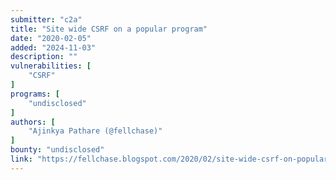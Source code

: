 ```yaml
---
submitter: "c2a"
title: "Site wide CSRF on a popular program"
date: "2020-02-05"
added: "2024-11-03"
description: ""
vulnerabilities: [
    "CSRF"
]
programs: [
    "undisclosed"
]
authors: [
    "Ajinkya Pathare (@fellchase)"
]
bounty: "undisclosed"
link: "https://fellchase.blogspot.com/2020/02/site-wide-csrf-on-popular-program.html"
---
```




